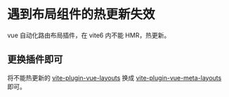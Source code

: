 
# 遇到布局组件的热更新失效

vue 自动化路由布局插件，在 vite6 内不能 HMR，热更新。

## 更换插件即可

将不能热更新的 [vite-plugin-vue-layouts](https://github.com/JohnCampionJr/vite-plugin-vue-layouts) 换成 [vite-plugin-vue-meta-layouts](https://github.com/dishait/vite-plugin-vue-meta-layouts) 即可。
